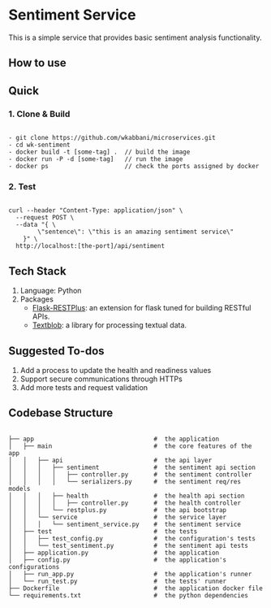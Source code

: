 # Sentiment Service

This is a simple service that provides basic sentiment analysis functionality.

## How to use

## Quick

### 1. Clone & Build

```

- git clone https://github.com/wkabbani/microservices.git
- cd wk-sentiment
- docker build -t [some-tag] .  // build the image
- docker run -P -d [some-tag]   // run the image
- docker ps                     // check the ports assigned by docker

```

### 2. Test

```

curl --header "Content-Type: application/json" \
  --request POST \
  --data "{ \
        \"sentence\": \"this is an amazing sentiment service\"
    }" \
  http://localhost:[the-port]/api/sentiment

```

## Tech Stack

1. Language: Python
2. Packages
   - [Flask-RESTPlus](https://flask-restplus.readthedocs.io/en/stable/): an extension for flask tuned for building RESTful APIs.
   - [Textblob](https://textblob.readthedocs.io/en/dev/): a library for processing textual data.

## Suggested To-dos

1. Add a process to update the health and readiness values
2. Support secure communications through HTTPs
3. Add more tests and request validation

## Codebase Structure

```

├── app                                 #  the application
│   ├── main                            #  the core features of the app
│   │   ├── api                         #  the api layer
│   │   │   ├── sentiment               #  the sentiment api section
│   │   │   │   ├── controller.py       #  the sentiment controller
│   │   │   │   └── serializers.py      #  the sentiment req/res models
│   │   │   ├── health                  #  the health api section
│   │   │   │   ├── controller.py       #  the health controller
│   │   │   └── restplus.py             #  the api bootstrap
│   │   └── service                     #  the service layer
│   │   │   └── sentiment_service.py    #  the sentiment service
│   ├── test                            #  the tests
│   │   ├── test_config.py              #  the configuration's tests
│   │   └── test_sentiment.py           #  the sentiment api tests
│   ├── application.py                  #  the application
│   ├── config.py                       #  the application's configurations
│   ├── run_app.py                      #  the application's runner
│   └── run_test.py                     #  the tests' runner
├── Dockerfile                          #  the application docker file
└── requirements.txt                    #  the python dependencies

```
